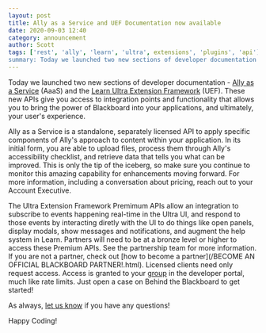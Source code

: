 ```yaml
---
layout: post
title: Ally as a Service and UEF Documentation now available
date: 2020-09-03 12:40
category: announcement
author: Scott
tags: ['rest', 'ally', 'learn', 'ultra', extensions', 'plugins', 'api']
summary: Today we launched two new sections of developer documentation - Ally as a Service (AaaS) and the Ultra Extension Framework (UEF). These premium APIs give you access to integration points and functionality that allows you to bring the power of Blackboard into your applications, and ultimately, your user's experience.
---
```


Today we launched two new sections of developer documentation - [Ally as a Service](/ally) (AaaS) and the [Learn Ultra Extension Framework](/learn/UEF) (UEF). These new APIs give you access to integration points and functionality that allows you to bring the power of Blackboard into your applications, and ultimately, your user's experience.

Ally as a Service is a standalone, separately licensed API to apply specific components of Ally's approach to content within your application. In its initial form, you are able to upload files, process them through Ally's accessibility checklist, and retrieve data that tells you what can be improved. This is only the tip of the iceberg, so make sure you continue to monitor this amazing capability for enhancements moving forward. For more information, including a conversation about pricing, reach out to your Account Executive.

The Ultra Extension Framework Premimum APIs allow an integration to subscribe to events happening real-time in the Ultra UI, and respond to those events by interacting diretly with the UI to do things like open panels, display modals, show messages and notifications, and augment the help system in Learn. Partners will need to be at a bronze level or higher to access these Premium APIs. See the partnership team for more information. If you are not a partner, check out [how to become a partner](/BECOME AN OFFICIAL BLACKBOARD PARTNER!.html). Licensed clients need only request access. Access is granted to your [group](/learn/REST/Developer%20Groups,%20Site%20Quotas,%20and%20Rate%20Limits.html) in the developer portal, much like rate limits. Just open a case on Behind the Blackboard to get started!

As always, [let us know](/Contact.html) if you have any questions!

Happy Coding!
